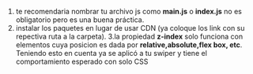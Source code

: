 1. te recomendaria nombrar tu archivo js como __main.js__ o __index.js__
no es obligatorio pero es una buena práctica.
2. instalar los paquetes en lugar de usar CDN (ya coloque los link con su repectiva ruta a la carpeta).
3.la propiedad __z-index__ solo funciona con elementos cuya posicion es dada por __relative,absolute,flex box, etc__. Teniendo esto en cuenta ya se aplicó a tu swiper y tiene el comportamiento esperado con solo CSS